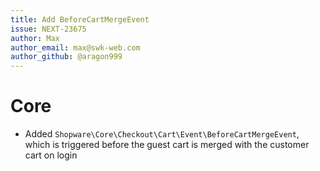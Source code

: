 ```yaml
---
title: Add BeforeCartMergeEvent
issue: NEXT-23675
author: Max
author_email: max@swk-web.com
author_github: @aragon999
---
```

# Core
* Added `Shopware\Core\Checkout\Cart\Event\BeforeCartMergeEvent`, which is triggered before the guest cart is merged with the customer cart on login

